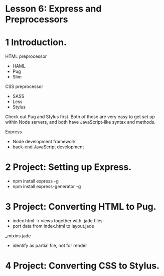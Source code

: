 Lesson 6: Express and Preprocessors
=====================================

# 1	Introduction.

HTML preprocessor 
- HAML
- Pug
- Slim

CSS preprocessor
- SASS
- Less
- Stylus


Check out Pug and Stylus first. Both of these are very easy to get set up within Node servers, and both have JavaScript-like syntax and methods.

Express
- Node development framework
- back-end JavaScript development

# 2	Project: Setting up Express.
- npm install express -g
- npm install express-generator -g


# 3	Project: Converting HTML to Pug.
- index.html -> views together with .jade files
- port data from index.html to layout.jade

_mixins.jade
- identify as partial file, not for render

# 4	Project: Converting CSS to Stylus.

